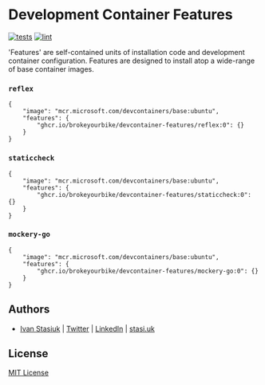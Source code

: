 # Development Container Features

[![tests](https://github.com/brokeyourbike/devcontainer-features/actions/workflows/test.yaml/badge.svg)](https://github.com/brokeyourbike/devcontainer-features/actions/workflows/test.yaml)
[![lint](https://github.com/brokeyourbike/devcontainer-features/actions/workflows/lint.yml/badge.svg)](https://github.com/brokeyourbike/devcontainer-features/actions/workflows/lint.yml)

'Features' are self-contained units of installation code and development container configuration. Features are designed to install atop a wide-range of base container images.

### `reflex`

```jsonc
{
    "image": "mcr.microsoft.com/devcontainers/base:ubuntu",
    "features": {
        "ghcr.io/brokeyourbike/devcontainer-features/reflex:0": {}
    }
}
```

### `staticcheck`

```jsonc
{
    "image": "mcr.microsoft.com/devcontainers/base:ubuntu",
    "features": {
        "ghcr.io/brokeyourbike/devcontainer-features/staticcheck:0": {}
    }
}
```

### `mockery-go`

```jsonc
{
    "image": "mcr.microsoft.com/devcontainers/base:ubuntu",
    "features": {
        "ghcr.io/brokeyourbike/devcontainer-features/mockery-go:0": {}
    }
}
```

## Authors
- [Ivan Stasiuk](https://github.com/brokeyourbike) | [Twitter](https://twitter.com/brokeyourbike) | [LinkedIn](https://www.linkedin.com/in/brokeyourbike) | [stasi.uk](https://stasi.uk)

## License
[MIT License](https://github.com/brokeyourbike/devcontainer-features/blob/main/LICENSE)
